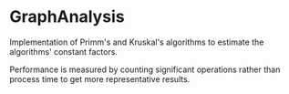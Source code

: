 GraphAnalysis
=============

Implementation of Primm's and Kruskal's algorithms to estimate the algorithms' constant factors.

Performance is measured by counting significant operations rather than process time to get more representative results.
